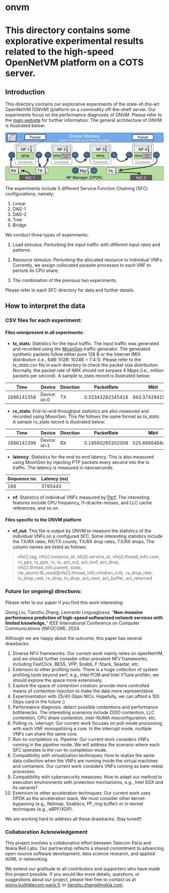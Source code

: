 # onvm

This directory contains some explorative experimental results related to the high-speed OpenNetVM platform on a COTS server.
=======
## Introduction
This directory contains our explorative experiments of the state-of-the-art OpenNetVM (ONVM) [platform on a commodity off-the-shelf server. Our experiments focus on the performance diagnoses of ONVM. Please refer to the [main website]((https://github.com/sdnfv/openNetVM)) for further information. The general architecture of ONVM is illustrated below: 

![fishy](netvm-arch.png)

The experiments include 5 different Service Function Chaining (SFC) configurations, namely:

1. Linear 
2. DAG-1 
3. DAG-2
4. Tree
5. Bridge

We conduct three types of experiments:

1. Load stimulus: Perturbing the input traffic with different input rates and patterns. 

2. Resource stimulus: Perturbing the allocated resource to individual VNFs. Currently, we assign collocated parasite processes to each VNF to perturb its CPU share.

3. The combination of the previous two experiments. 

Please refer to each SFC directory for data and further details. 

## How to interpret the data 

### CSV files for each experiment: 

#### Files omnipresent in all experiments: 
* __tx_stats__: Statistics for the input traffic. The input traffic was generated and recorded using the [MoonGen](https://github.com/emmericp/MoonGen.git) traffic generator. The generated synthetic packets follow either pure 128 B or the Internet IMIX distribution (i.e., 64B: 512B: 1024B = 7:4:1). Please refer to the *tx_stats.csv* file in each directory to check the packet size distribution. Normally, the packet rate of IMIX should not surpass 4 Mpps (i.e., million packets per second). A sample tx_stats record is illustrated below: 
  
| Time | Device | Direction | PacketRate | Mbit | MbitWithFraming | TotalPackets | TotalBytes |
|------|--------|-----------|------------|------|-----------------|--------------|------------|
|  1686141358 |	Device: id=0 |	TX	| 0.33343282345416 |	943.37429415621 |	996.72354590888	| 339888 |	120205980 |

* __rx_stats__: End-to-end throughput statistics are also measured and recorded using MoonGen. This file follows the same format as *tx_stats*. A sample rx_stats record is illustrated below:

| Time | Device | Direction | PacketRate | Mbit | MbitWithFraming | TotalPackets | TotalBytes |
|------|--------|-----------|------------|------|-----------------|--------------|------------|
| 1686141399 | Device: id=1	| RX |	0.18560265302008 |	525.69664884533	| 555.39307332854 |	15963959	| 5653132404 |

* __latency__: Statistics for the end-to-end latency. This is also measured using MoonGen by injecting PTP packets every second into the tx traffic. The latency is measured in nanoseconds.

| Sequence no. | Latency (ns) |
|--------------|--------------|
| 188 | 3765443 |


* __nf__: Statistics of individual VNFs measured by [Perf](https://perf.wiki.kernel.org/index.php/Main_Page). The interesting features include CPU frequency, l1-dcache-misses, and LLC cache references, and so on. 


#### Files specific to the ONVM platform
* __nf_out__: This file is output by ONVM to measure the statistics of the individual VNFs on a configured SFC. Some interesting statistics include the TX/RX rates, RX/TX counts, TX/RX drop rates, TX/RX drops. The column names are listed as follows:
> nfs[i].tag, nfs[i].instance_id, nfs[i].service_id, nfs[i].thread_info.core, rx_pps, tx_pps, rx, tx, act_out, act_tonf, act_drop, nfs[i].thread_info.parent, state, rte_atomic16_read(&nfs[i].thread_info.children_cnt), rx_drop_rate, tx_drop_rate, rx_drop, tx_drop, act_next, act_buffer, act_returned 

### Future (or ongoing) directions:
Please refer to our paper if you find this work interesting: 

Qiong Liu, Tianzhu Zhang, Leonardo Linguaglossa. "__Non-invasive performance prediction of high-speed softwarized network services with limited knowledge,__" IEEE International Conference on Computer Communications (INFOCOM), 2024.

Although we are happy about the outcome, this paper has several drawbacks:

1. Diverse NFV frameworks: Our current work mainly relies on openNetVM, and we should further consider other prevalent NFV frameworks, including FastClick, BESS, VPP, Snabb, F-Stack, Seastar, etc.
2. Extension to other profiling tools: There is a huge collection of system profiling tools beyond perf, e.g., Intel PCM and Intel VTune profiler; we should explore the space more extensively.
3. Explore the space of contention creation: provide more controlled means of contention injection to make the data more representative.
4. Experimentation with 25/40 Gbps NICs. Hopefully, we can afford a 100 Gbps card in the future :)
5. Performance diagnosis: detect possible contentions and performance bottlenecks. The interesting scenarios include DDIO contention, LLC contention, CPU share contention, inter-NUMA misconfiguration, etc. 
6. Polling vs. interrupt: Our current work focuses on poll-mode processing, with each VNF monopolizing a core. In the interrupt mode, multiple VNFs can share the same core. 
7. Run-to-completion vs. Pipeline: Our current work considers VNFs running in the pipeline mode. We will address the scenario where each SFC operates in the run-to-completion mode. 
8. Compatibility with virtualization techniques: How to realize the same data collection when the VNFs are running inside the virtual machines and containers. Our current work considers VNFs running as bare-metal processes.
9. Compatibility with cybersecurity measures: How to adapt our method to execution environments with protection mechanisms, e.g., Intel SGX and its variants?
10. Extension to other acceleration techniques: Our current work uses DPDK as the acceleration stack. We must consider other kernel-bypassing (e.g., Netmap, Snabbco, PF\_ring buffer) or in-kernel techniques (e.g., eBPF/XDP).

We are working hard to address all these drawbacks. Stay tuned!! 

### Collaboration Acknowledgement
This project involves a collaborative effort between Telecom Paris and Nokia Bell Labs. Our partnership reflects a shared commitment to advancing open-source software development, data science research, and applied AI/ML in networking. 

We extend our gratitude to all contributors and supporters who have made this project possible. If you would like more details, questions, or suggestions about our project, please feel free to contact us at qiong.liu@telecom-paris.fr or tianzhu.zhang@nokia.com.

